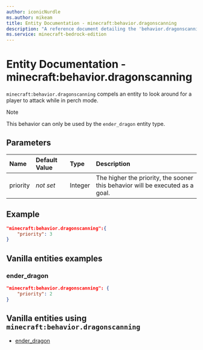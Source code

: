 ```yaml
---
author: iconicNurdle
ms.author: mikeam
title: Entity Documentation - minecraft:behavior.dragonscanning
description: "A reference document detailing the 'behavior.dragonscanning' entity goal"
ms.service: minecraft-bedrock-edition
---
```


# Entity Documentation - minecraft:behavior.dragonscanning

`minecraft:behavior.dragonscanning` compels an entity to look around for a player to attack while in perch mode.

> [!NOTE]
> This behavior can only be used by the `ender_dragon` entity type.

## Parameters

|Name |Default Value  |Type  |Description  |
|:----------|:----------|:----------|:----------|
| priority|*not set*|Integer|The higher the priority, the sooner this behavior will be executed as a goal.|

## Example

```json
"minecraft:behavior.dragonscanning":{
    "priority": 3
}
```

## Vanilla entities examples

### ender_dragon

```json
"minecraft:behavior.dragonscanning": {
    "priority": 2
}
```

## Vanilla entities using `minecraft:behavior.dragonscanning`

- [ender_dragon](../../../../Source/VanillaBehaviorPack_Snippets/entities/ender_dragon.md)
